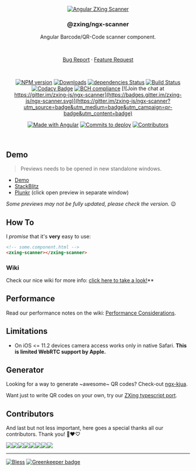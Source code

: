 <div align="center">

[![Angular ZXing Scanner](https://user-images.githubusercontent.com/3942006/39460928-a44b0f92-4cdd-11e8-849b-4d34db99113a.png)](https://github.com/zxing-js/library)

### @zxing/ngx-scanner

Angular Barcode/QR-Code scanner component.

<br>

[Bug Report](https://github.com/zxing-js/ngx-scanner/issues/new?template=Bug_report.md)
·
[Feature Request](https://github.com/zxing-js/ngx-scanner/issues/new?template=Feature_request.md&labels=feature)

<br>

[![NPM version](https://img.shields.io/npm/v/@zxing/ngx-scanner.svg?&label=npm)](https://www.npmjs.com/package/@zxing/ngx-scanner )
[![Downloads](https://img.shields.io/npm/dm/@zxing/ngx-scanner.svg)](https://npmjs.org/package/@zxing/ngx-scanner )
[![dependencies Status](https://david-dm.org/zxing-js/ngx-scanner/status.svg)](https://david-dm.org/zxing-js/ngx-scanner)
[![Build Status](https://travis-ci.org/zxing-js/ngx-scanner.svg?branch=master)](https://travis-ci.org/zxing-js/ngx-scanner)
[![Codacy Badge](https://api.codacy.com/project/badge/Grade/fba14393a17241088f75b19edc370694)](https://www.codacy.com/app/zxing-js/ngx-scanner?utm_source=github.com&amp;utm_medium=referral&amp;utm_content=zxing-js/ngx-scanner&amp;utm_campaign=Badge_Grade)
[![BCH compliance](https://bettercodehub.com/edge/badge/zxing-js/ngx-scanner?branch=master)](https://bettercodehub.com/)
[![Join the chat at https://gitter.im/zxing-js/ngx-scanner](https://badges.gitter.im/zxing-js/ngx-scanner.svg)](https://gitter.im/zxing-js/ngx-scanner?utm_source=badge&utm_medium=badge&utm_campaign=pr-badge&utm_content=badge)

[![Made with Angular](https://img.shields.io/badge/Made%20with-Angular-E13137.svg)](https://angular.io)
[![Commits to deploy](https://img.shields.io/github/commits-since/zxing-js/ngx-scanner/master.svg?label=commits%20to%20deploy)](https://github.com/zxing-js/ngx-scanner/compare/master...develop)
[![Contributors](https://img.shields.io/github/contributors/zxing-js/ngx-scanner.svg)](https://github.com/zxing-js/ngx-scanner/graphs/contributors)

</div>

<br>

## Demo

> Previews needs to be opened in new standalone windows.

- [Demo](https://zxing-js.github.io/ngx-scanner/)
- [StackBlitz](https://zxing-ngx-scanner.stackblitz.io/)
- [Plunkr](https://embed.plnkr.co/MN4riU/) (click open preview in separate window)

_Some previews may not be fully updated, please check the version._ 😉

## How To

I _promise_ that it's **very** easy to use:

```html
<!-- some.component.html -->
<zxing-scanner></zxing-scanner>
```

### Wiki

Check our nice wiki for more info: [click here to take a look!](https://github.com/zxing-js/ngx-scanner/wiki)**

## Performance

Read our performance notes on the wiki: [Performance Considerations](https://github.com/zxing-js/ngx-scanner/wiki/Performance-Considerations).


## Limitations

- On iOS <= 11.2 devices camera access works only in native Safari. **This is limited WebRTC support by Apple.**


## Generator

Looking for a way to generate ~awesome~ QR codes? Check-out [ngx-kjua](https://github.com/werthdavid/ngx-kjua).

Want just to write QR codes on your own, try our [ZXing typescript port](https://github.com/zxing-js/library).

## Contributors

And last but not less important, here goes a special thanks all our contributors. Thank you! 🖤❤️♡

[![](https://sourcerer.io/fame/odahcam/zxing-js/ngx-scanner/images/0)](https://sourcerer.io/fame/odahcam/zxing-js/ngx-scanner/links/0)[![](https://sourcerer.io/fame/odahcam/zxing-js/ngx-scanner/images/1)](https://sourcerer.io/fame/odahcam/zxing-js/ngx-scanner/links/1)[![](https://sourcerer.io/fame/odahcam/zxing-js/ngx-scanner/images/2)](https://sourcerer.io/fame/odahcam/zxing-js/ngx-scanner/links/2)[![](https://sourcerer.io/fame/odahcam/zxing-js/ngx-scanner/images/3)](https://sourcerer.io/fame/odahcam/zxing-js/ngx-scanner/links/3)[![](https://sourcerer.io/fame/odahcam/zxing-js/ngx-scanner/images/4)](https://sourcerer.io/fame/odahcam/zxing-js/ngx-scanner/links/4)[![](https://sourcerer.io/fame/odahcam/zxing-js/ngx-scanner/images/5)](https://sourcerer.io/fame/odahcam/zxing-js/ngx-scanner/links/5)[![](https://sourcerer.io/fame/odahcam/zxing-js/ngx-scanner/images/6)](https://sourcerer.io/fame/odahcam/zxing-js/ngx-scanner/links/6)[![](https://sourcerer.io/fame/odahcam/zxing-js/ngx-scanner/images/7)](https://sourcerer.io/fame/odahcam/zxing-js/ngx-scanner/links/7)

---

[![Bless](https://cdn.rawgit.com/LunaGao/BlessYourCodeTag/master/tags/alpaca.svg)](http://lunagao.github.io/BlessYourCodeTag/) [![Greenkeeper badge](https://badges.greenkeeper.io/zxing-js/ngx-scanner.svg)](https://greenkeeper.io/)

